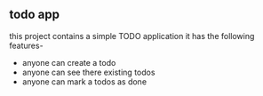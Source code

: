 ## todo app

this project contains a simple TODO application
it has the following features-

- anyone can create a todo
- anyone can see there existing todos
- anyone can mark a todos as done
